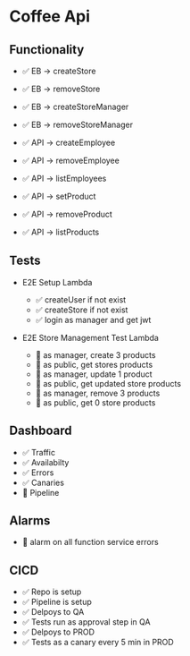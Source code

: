 # Coffee Api

## Functionality

-   ✅ EB -> createStore
-   ✅ EB -> removeStore
-   ✅ EB -> createStoreManager
-   ✅ EB -> removeStoreManager

-   ✅ API -> createEmployee
-   ✅ API -> removeEmployee
-   ✅ API -> listEmployees

-   ✅ API -> setProduct
-   ✅ API -> removeProduct
-   ✅ API -> listProducts

## Tests

-   E2E Setup Lambda

    -   ✅ createUser if not exist
    -   ✅ createStore if not exist
    -   ✅ login as manager and get jwt

-   E2E Store Management Test Lambda

    -   🔲 as manager, create 3 products
    -   🔲 as public, get stores products
    -   🔲 as manager, update 1 product
    -   🔲 as public, get updated store products
    -   🔲 as manager, remove 3 products
    -   🔲 as public, get 0 store products

## Dashboard

-   ✅ Traffic
-   ✅ Availabilty
-   ✅ Errors
-   ✅ Canaries
-   🔲 Pipeline

## Alarms

-   🔲 alarm on all function service errors

## CICD

-   ✅ Repo is setup
-   ✅ Pipeline is setup
-   ✅ Delpoys to QA
-   ✅ Tests run as approval step in QA
-   ✅ Delpoys to PROD
-   ✅ Tests as a canary every 5 min in PROD
